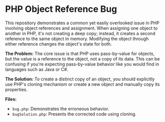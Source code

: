# PHP Object Reference Bug

This repository demonstrates a common yet easily overlooked issue in PHP involving object references and assignment.  When assigning one object to another in PHP, it's not creating a deep copy; instead, it creates a second reference to the same object in memory. Modifying the object through either reference changes the object's state for both.

**The Problem:**
The core issue is that PHP uses pass-by-value for objects, but the value is a reference to the object, not a copy of its data.   This can be confusing if you're expecting pass-by-value behavior like you would find in languages such as Java or C#.

**The Solution:**
To create a distinct copy of an object, you should explicitly use PHP's cloning mechanism or create a new object and manually copy its properties.

**Files:**
* `bug.php`: Demonstrates the erroneous behavior.
* `bugSolution.php`: Presents the corrected code using cloning.